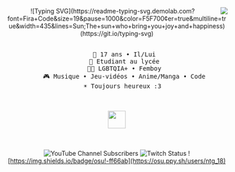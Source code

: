 <div align="center">
<img src=" width="25%" align="right" />
![Typing SVG](https://readme-typing-svg.demolab.com?font=Fira+Code&size=19&pause=1000&color=F5F700&center=true&multiline=true&width=435&lines=Sun;The+sun+who+bring+you+joy+and+happiness)(https://git.io/typing-svg)
<br><br>
<pre>
    👨 17 ans • Il/Lui
    💼 Etudiant au lycée
    🏳️‍🌈 LGBTQIA+ • Femboy
    🎮 Musique • Jeu-vidéos • Anime/Manga • Code
    ☀️ Toujours heureux :3 
</pre>
<br><br>
<img src="" height="40" />
<br><br><br>
    
![YouTube Channel Subscribers](https://img.shields.io/youtube/channel/subscribers/HappySunnySun)
![Twitch Status](https://img.shields.io/twitch/status/happysunnysun_)
![https://img.shields.io/badge/osu!-ff66ab](https://osu.ppy.sh/users/ntg_18)
</div>
